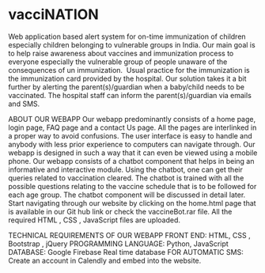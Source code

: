 # vacciNATION
Web application based alert system for on-time immunization of children especially children belonging to vulnerable groups in India.
Our main goal is to help raise awareness about vaccines and immunization process to everyone especially the vulnerable group of people unaware of the consequences of un immunization.  Usual practice for the immunization is the immunization card provided by the hospital. Our solution takes it a bit further by alerting the parent(s)/guardian when a baby/child needs to be vaccinated. The hospital staff can inform the parent(s)/guardian via emails and SMS.

ABOUT OUR WEBAPP
Our webapp predominantly consists of a home page, login page, FAQ page and a contact Us page. All the pages are interlinked in a proper way to avoid confusions. The user interface is easy to handle and anybody with less prior experience to computers can navigate through. Our webapp is designed in such a way that it can even be viewed using a mobile phone. Our webapp consists of a chatbot component that helps in being an informative and interactive module. Using the chatbot, one can get their queries related to vaccination cleared. The chatbot is trained with all the possible questions relating to the vaccine schedule that is to be followed for each age group. The chatbot component will be discussed in detail later. Start navigating through our website by clicking on the home.html page that is available in our Git hub link or check the vaccineBot.rar file. All the required HTML , CSS , JavaScript files are uploaded.

TECHNICAL REQUIREMENTS OF OUR WEBAPP
FRONT END: HTML, CSS , Bootstrap , jQuery
PROGRAMMING LANGUAGE: Python, JavaScript
DATABASE: Google Firebase Real time database
FOR AUTOMATIC SMS: Create an account in Calendly and embed into the website.
